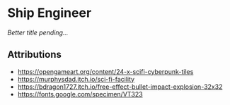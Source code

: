 # Ship Engineer

_Better title pending..._

## Attributions

* https://opengameart.org/content/24-x-scifi-cyberpunk-tiles
* https://murphysdad.itch.io/sci-fi-facility
* https://bdragon1727.itch.io/free-effect-bullet-impact-explosion-32x32
* https://fonts.google.com/specimen/VT323
